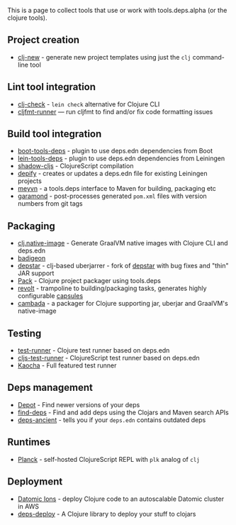 This is a page to collect tools that use or work with tools.deps.alpha (or the clojure tools).

## Project creation

* [clj-new](https://github.com/seancorfield/clj-new) - generate new project templates using just the `clj` command-line tool

## Lint tool integration

* [clj-check](https://github.com/athos/clj-check) - `lein check` alternative for Clojure CLI
* [cljfmt-runner](https://github.com/JamesLaverack/cljfmt-runner) — run cljfmt to find and/or fix code formatting issues

## Build tool integration

* [boot-tools-deps](https://github.com/seancorfield/boot-tools-deps) - plugin to use deps.edn dependencies from Boot
* [lein-tools-deps](https://github.com/RickMoynihan/lein-tools-deps) - plugin to use deps.edn dependencies from Leiningen
* [shadow-cljs](https://github.com/thheller/shadow-cljs) - ClojureScript compilation
* [depify](https://github.com/hagmonk/depify) - creates or updates a deps.edn file for existing Leiningen projects
* [meyvn](https://github.com/danielsz/meyvn) - a tools.deps interface to Maven for building, packaging etc
* [garamond](https://github.com/workframers/garamond) - post-processes generated `pom.xml` files with version numbers from git tags

## Packaging

* [clj.native-image](https://github.com/taylorwood/clj.native-image) - Generate GraalVM native images with Clojure CLI and deps.edn
* [badigeon](https://github.com/EwenG/badigeon)
* [depstar](https://github.com/seancorfield/depstar) - clj-based uberjarrer - fork of [depstar](https://github.com/healthfinch/depstar) with bug fixes and "thin" JAR support
* [Pack](https://github.com/juxt/pack.alpha) - Clojure project packager using tools.deps
* [revolt](https://github.com/mbuczko/revolt) - trampoline to building/packaging tasks, generates highly configurable [capsules](http://www.capsule.io/)
* [cambada](https://github.com/luchiniatwork/cambada) - a packager for Clojure supporting jar, uberjar and GraalVM's native-image

## Testing

* [test-runner](https://github.com/cognitect-labs/test-runner) - Clojure test runner based on deps.edn
* [cljs-test-runner](https://github.com/Olical/cljs-test-runner) - ClojureScript test runner based on deps.edn
* [Kaocha](https://github.com/lambdaisland/kaocha) - Full featured test runner

## Deps management

* [Depot](https://github.com/Olical/depot) - Find newer versions of your deps
* [find-deps](https://github.com/hagmonk/find-deps) - Find and add deps using the Clojars and Maven search APIs
* [deps-ancient](https://github.com/slipset/deps-ancient/) - tells you if your `deps.edn` contains outdated deps

## Runtimes

* [Planck](http://planck-repl.org) - self-hosted ClojureScript REPL with `plk` analog of `clj`

## Deployment

* [Datomic Ions](https://docs.datomic.com/cloud/ions/ions.html) - deploy Clojure code to an autoscalable Datomic cluster in AWS
* [deps-deploy](https://github.com/slipset/deps-deploy) - A Clojure library to deploy your stuff to clojars